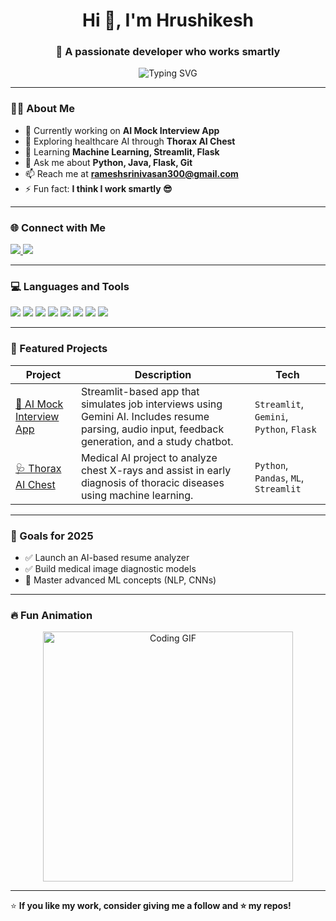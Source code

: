 <!-- GitHub Profile README.md -->

<h1 align="center">Hi 👋, I'm Hrushikesh</h1>
<h3 align="center">🚀 A passionate developer who works smartly</h3>

<p align="center">
  <img src="https://readme-typing-svg.demolab.com/?lines=AI+Developer+%7C+ML+Enthusiast+%7C+Python+Lover;Builder+of+Smart+AI+Apps+using+Streamlit+%7C+Flask+%7C+Gemini;Always+learning+new+tech!&center=true&width=500&height=45&font=Fira%20Code&pause=1000&color=F70A83&vCenter=true&size=22" alt="Typing SVG" />
</p>

---

### 🧑‍💻 About Me

- 🔭 Currently working on **AI Mock Interview App**
- 🧪 Exploring healthcare AI through **Thorax AI Chest**
- 🌱 Learning **Machine Learning, Streamlit, Flask**
- 💬 Ask me about **Python, Java, Flask, Git**
- 📫 Reach me at **rameshsrinivasan300@gmail.com**
- ⚡ Fun fact: **I think I work smartly 😎**

---

### 🌐 Connect with Me

<p align="left">
  <a href="https://linkedin.com/in/hrushikesh-ramesh" target="_blank">
    <img src="https://img.shields.io/badge/-LinkedIn-blue?style=for-the-badge&logo=Linkedin&logoColor=white" />
  </a>
  <a href="mailto:rameshsrinivasan300@gmail.com" target="_blank">
    <img src="https://img.shields.io/badge/-Email-D14836?style=for-the-badge&logo=gmail&logoColor=white" />
  </a>
</p>

---

### 💻 Languages and Tools

<p align="left">
  <img src="https://img.shields.io/badge/Python-3670A0?style=for-the-badge&logo=python&logoColor=ffdd54" />
  <img src="https://img.shields.io/badge/Java-ED8B00?style=for-the-badge&logo=java&logoColor=white" />
  <img src="https://img.shields.io/badge/Flask-black?style=for-the-badge&logo=flask&logoColor=white" />
  <img src="https://img.shields.io/badge/Streamlit-FF4B4B?style=for-the-badge&logo=streamlit&logoColor=white" />
  <img src="https://img.shields.io/badge/MySQL-00000F?style=for-the-badge&logo=mysql&logoColor=white" />
  <img src="https://img.shields.io/badge/HTML5-E34F26?style=for-the-badge&logo=html5&logoColor=white" />
  <img src="https://img.shields.io/badge/CSS3-1572B6?style=for-the-badge&logo=css3&logoColor=white" />
  <img src="https://img.shields.io/badge/Git-F05032?style=for-the-badge&logo=git&logoColor=white" />
</p>

---

### 🚀 Featured Projects

| Project | Description | Tech |
|--------|-------------|------|
| [🧠 AI Mock Interview App](https://github.com/Hrushikesh295/ai-mock-interview) | Streamlit-based app that simulates job interviews using Gemini AI. Includes resume parsing, audio input, feedback generation, and a study chatbot. | `Streamlit`, `Gemini`, `Python`, `Flask` |
| [🩺 Thorax AI Chest](https://github.com/Hrushikesh295/thorax-ai-chest) | Medical AI project to analyze chest X-rays and assist in early diagnosis of thoracic diseases using machine learning. | `Python`, `Pandas`, `ML`, `Streamlit` |

---

### 🎯 Goals for 2025

- ✅ Launch an AI-based resume analyzer
- ✅ Build medical image diagnostic models
- 🚧 Master advanced ML concepts (NLP, CNNs)

---

### 🔥 Fun Animation

<p align="center">
  <img src="https://media.giphy.com/media/qgQUggAC3Pfv687qPC/giphy.gif" width="400" alt="Coding GIF" />
</p>

---

⭐️ **If you like my work, consider giving me a follow and ⭐️ my repos!**
